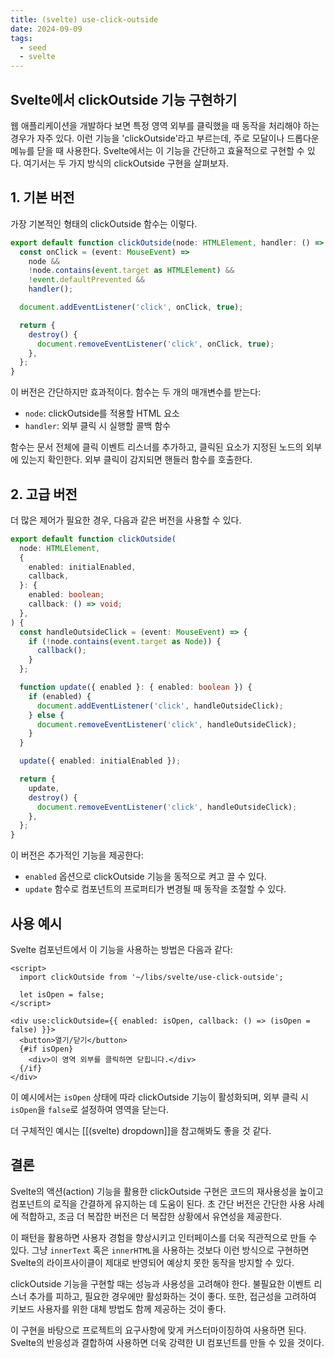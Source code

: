 ```yaml
---
title: (svelte) use-click-outside
date: 2024-09-09
tags:
  - seed
  - svelte
---
```


## Svelte에서 clickOutside 기능 구현하기

웹 애플리케이션을 개발하다 보면 특정 영역 외부를 클릭했을 때 동작을 처리해야 하는 경우가 자주 있다. 이런 기능을 'clickOutside'라고 부르는데, 주로 모달이나 드롭다운 메뉴를 닫을 때 사용한다. Svelte에서는 이 기능을 간단하고 효율적으로 구현할 수 있다. 여기서는 두 가지 방식의 clickOutside 구현을 살펴보자.


## 1. 기본 버전

가장 기본적인 형태의 clickOutside 함수는 이렇다.

```ts
export default function clickOutside(node: HTMLElement, handler: () => void) {
  const onClick = (event: MouseEvent) =>
    node &&
    !node.contains(event.target as HTMLElement) &&
    !event.defaultPrevented &&
    handler();

  document.addEventListener('click', onClick, true);

  return {
    destroy() {
      document.removeEventListener('click', onClick, true);
    },
  };
}

```

이 버전은 간단하지만 효과적이다. 함수는 두 개의 매개변수를 받는다:

- `node`: clickOutside를 적용할 HTML 요소
- `handler`: 외부 클릭 시 실행할 콜백 함수

함수는 문서 전체에 클릭 이벤트 리스너를 추가하고, 클릭된 요소가 지정된 노드의 외부에 있는지 확인한다. 외부 클릭이 감지되면 핸들러 함수를 호출한다.

## 2. 고급 버전

더 많은 제어가 필요한 경우, 다음과 같은 버전을 사용할 수 있다.

```ts
export default function clickOutside(
  node: HTMLElement,
  {
    enabled: initialEnabled,
    callback,
  }: {
    enabled: boolean;
    callback: () => void;
  },
) {
  const handleOutsideClick = (event: MouseEvent) => {
    if (!node.contains(event.target as Node)) {
      callback();
    }
  };

  function update({ enabled }: { enabled: boolean }) {
    if (enabled) {
      document.addEventListener('click', handleOutsideClick);
    } else {
      document.removeEventListener('click', handleOutsideClick);
    }
  }

  update({ enabled: initialEnabled });

  return {
    update,
    destroy() {
      document.removeEventListener('click', handleOutsideClick);
    },
  };
}
```

이 버전은 추가적인 기능을 제공한다:

- `enabled` 옵션으로 clickOutside 기능을 동적으로 켜고 끌 수 있다.
- `update` 함수로 컴포넌트의 프로퍼티가 변경될 때 동작을 조절할 수 있다.

## 사용 예시

Svelte 컴포넌트에서 이 기능을 사용하는 방법은 다음과 같다:

```svelte
<script>
  import clickOutside from '~/libs/svelte/use-click-outside';
  
  let isOpen = false;
</script>

<div use:clickOutside={{ enabled: isOpen, callback: () => (isOpen = false) }}>
  <button>열기/닫기</button>
  {#if isOpen}
    <div>이 영역 외부를 클릭하면 닫힙니다.</div>
  {/if}
</div>
```

이 예시에서는 `isOpen` 상태에 따라 clickOutside 기능이 활성화되며, 외부 클릭 시 `isOpen`을 `false`로 설정하여 영역을 닫는다.

더 구체적인 예시는 [[(svelte) dropdown]]을 참고해봐도 좋을 것 같다.

## 결론

Svelte의 액션(action) 기능을 활용한 clickOutside 구현은 코드의 재사용성을 높이고 컴포넌트의 로직을 간결하게 유지하는 데 도움이 된다. 초 간단 버전은 간단한 사용 사례에 적합하고, 조금 더 복잡한 버전은 더 복잡한 상황에서 유연성을 제공한다.

이 패턴을 활용하면 사용자 경험을 향상시키고 인터페이스를 더욱 직관적으로 만들 수 있다. 그냥 `innerText` 혹은 `innerHTML`을 사용하는 것보다 이런 방식으로 구현하면 Svelte의 라이프사이클이 제대로 반영되어 예상치 못한 동작을 방지할 수 있다.

clickOutside 기능을 구현할 때는 성능과 사용성을 고려해야 한다. 불필요한 이벤트 리스너 추가를 피하고, 필요한 경우에만 활성화하는 것이 좋다. 또한, 접근성을 고려하여 키보드 사용자를 위한 대체 방법도 함께 제공하는 것이 좋다.

이 구현을 바탕으로 프로젝트의 요구사항에 맞게 커스터마이징하여 사용하면 된다. Svelte의 반응성과 결합하여 사용하면 더욱 강력한 UI 컴포넌트를 만들 수 있을 것이다.
